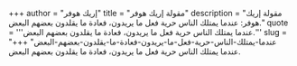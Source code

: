 +++
author = "إريك هوفر"
title = "مقولة إريك هوفر"
description = "مقولة إريك هوفر: عندما يمتلك الناس حرية فعل ما يريدون، فعادة ما يقلدون بعضهم البعض."
quote = '''عندما يمتلك الناس حرية فعل ما يريدون، فعادة ما يقلدون بعضهم البعض.''' 
slug = "عندما-يمتلك-الناس-حرية-فعل-ما-يريدون-فعادة-ما-يقلدون-بعضهم-البعض"
+++
عندما يمتلك الناس حرية فعل ما يريدون، فعادة ما يقلدون بعضهم البعض.
